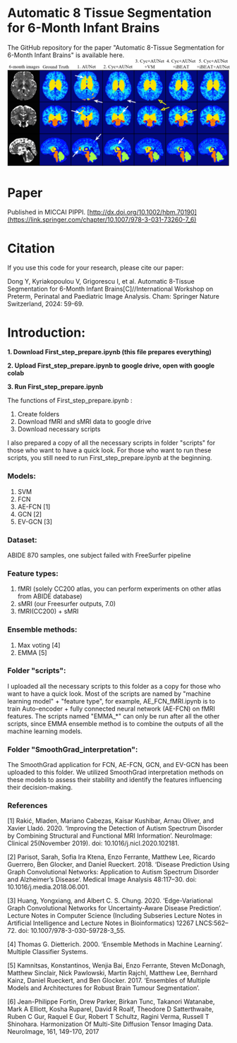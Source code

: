 # Automatic 8 Tissue Segmentation for 6-Month Infant Brains
The GitHub repository for the paper "Automatic 8-Tissue Segmentation for 6-Month Infant Brains" is available here.
![image](https://github.com/YilanDong19/Automatic_8_Tissue_Segmentation_for_6_Month_Infant_Brains/blob/3af626cafa3a7eb473c2df85c5db51a30166044d/Graph/graph.png)

# Paper

Published in MICCAI PIPPI. [http://dx.doi.org/10.1002/hbm.70190](https://link.springer.com/chapter/10.1007/978-3-031-73260-7_6)

# Citation
If you use this code for your research, please cite our paper:

Dong Y, Kyriakopoulou V, Grigorescu I, et al. Automatic 8-Tissue Segmentation for 6-Month Infant Brains[C]//International Workshop on Preterm, Perinatal and Paediatric Image Analysis. Cham: Springer Nature Switzerland, 2024: 59-69.

# Introduction: 

**1. Download First_step_prepare.ipynb (this file prepares everything)**

**2. Upload First_step_prepare.ipynb to google drive, open with google colab**

**3. Run First_step_prepare.ipynb**

The functions of First_step_prepare.ipynb :
1. Create folders
2. Download fMRI and sMRI data to google drive
3. Download necessary scripts

I also prepared a copy of all the necessary scripts in folder "scripts" for those who want to have a quick look. For those who want to run these scripts, you still need to run First_step_prepare.ipynb at the beginning.


### Models: 
1. SVM 
2. FCN
3. AE-FCN [1] 
4. GCN [2]
5. EV-GCN [3]

### Dataset: 
ABIDE 870 samples, one subject failed with FreeSurfer pipeline

### Feature types: 
1. fMRI (solely CC200 atlas, you can perform experiments on other atlas from ABIDE database)
2. sMRI (our Freesurfer outputs, 7.0)
3. fMRI(CC200) + sMRI
               
### Ensemble methods: 
1. Max voting [4]
2. EMMA [5]
                  

###   Folder "scripts": 
I uploaded all the necessary scripts to this folder as a copy for those who want to have a quick look. Most of the scripts are named by "machine learning model" + "feature type", for example, AE_FCN_fMRI.ipynb is to train Auto-encoder + fully connected neural network (AE-FCN) on fMRI features. The scripts named "EMMA_*" can only be run after all the other scripts, since EMMA ensemble method is to combine the outputs of all the machine learning models. 

###  Folder "SmoothGrad_interpretation": 
The SmoothGrad application for FCN, AE-FCN, GCN, and EV-GCN has been uploaded to this folder. We utilized SmoothGrad interpretation methods on these models to assess their stability and identify the features influencing their decision-making.

###  References
[1] Rakić, Mladen, Mariano Cabezas, Kaisar Kushibar, Arnau Oliver, and Xavier Lladó. 2020. ‘Improving the Detection of Autism Spectrum Disorder by Combining Structural and Functional MRI Information’. NeuroImage: Clinical 25(November 2019). doi: 10.1016/j.nicl.2020.102181. 

[2] Parisot, Sarah, Sofia Ira Ktena, Enzo Ferrante, Matthew Lee, Ricardo Guerrero, Ben Glocker, and Daniel Rueckert. 2018. ‘Disease Prediction Using Graph Convolutional Networks: Application to Autism Spectrum Disorder and Alzheimer’s Disease’. Medical Image Analysis 48:117–30. doi: 10.1016/j.media.2018.06.001. 

[3] Huang, Yongxiang, and Albert C. S. Chung. 2020. ‘Edge-Variational Graph Convolutional Networks for Uncertainty-Aware Disease Prediction’. Lecture Notes in Computer Science (Including Subseries Lecture Notes in Artificial Intelligence and Lecture Notes in Bioinformatics) 12267 LNCS:562–72. doi: 10.1007/978-3-030-59728-3_55. 

[4] Thomas G. Dietterich. 2000. ‘Ensemble Methods in Machine Learning’. Multiple Classifier Systems. 

[5] Kamnitsas, Konstantinos, Wenjia Bai, Enzo Ferrante, Steven McDonagh, Matthew Sinclair, Nick Pawlowski, Martin Rajchl, Matthew Lee, Bernhard Kainz, Daniel Rueckert, and Ben Glocker. 2017. ‘Ensembles of Multiple Models and Architectures for Robust Brain Tumour Segmentation’.

[6] Jean-Philippe Fortin, Drew Parker, Birkan Tunc, Takanori Watanabe, Mark A Elliott, Kosha Ruparel, David R Roalf, Theodore D Satterthwaite, Ruben C Gur, Raquel E Gur, Robert T Schultz, Ragini Verma, Russell T Shinohara. Harmonization Of Multi-Site Diffusion Tensor Imaging Data. NeuroImage, 161, 149-170, 2017
